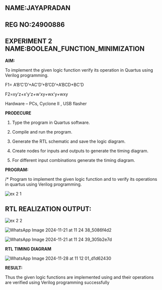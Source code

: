 ## NAME:JAYAPRADAN

## REG NO:24900886

## EXPERIMENT 2 NAME:BOOLEAN_FUNCTION_MINIMIZATION
**AIM:**

To implement the given logic function verify its operation in Quartus using Verilog programming.

F1= A’B’C’D’+AC’D’+B’CD’+A’BCD+BC’D 

F2=xy’z+x’y’z+w’xy+wx’y+wxy

Hardware – PCs, Cyclone II , USB flasher

**PRODECURE**

1.	Type the program in Quartus software.

2.	Compile and run the program.

3.	Generate the RTL schematic and save the logic diagram.

4.	Create nodes for inputs and outputs to generate the timing diagram.

5.	For different input combinations generate the timing diagram.


**PROGRAM:**

/* Program to implement the given logic function and to verify its operations in quartus using Verilog programming. 

![ex 2 1](https://github.com/user-attachments/assets/7400f757-d3df-4a88-b082-fe3a09d17b67)




## RTL REALIZATION OUTPUT:

![ex 2 2](https://github.com/user-attachments/assets/b2402fb3-2507-415d-9c76-f94e883524e5)


![WhatsApp Image 2024-11-21 at 11 24 38_5086f4d2](https://github.com/user-attachments/assets/384d1762-af76-416a-ba14-bbed36dbae9d)

![WhatsApp Image 2024-11-21 at 11 24 39_305b2e7d](https://github.com/user-attachments/assets/40e9fb87-0bce-4e0a-9dc4-fe6090bf1f9c)

**RTL**
**TIMING DIAGRAM**

![WhatsApp Image 2024-11-28 at 11 12 01_d1d62430](https://github.com/user-attachments/assets/75d04160-94a3-46df-989e-c42b21f8e281)

**RESULT:**

 Thus the given logic functions are implemented using and their operations are verified using
 Verilog programming successfully

